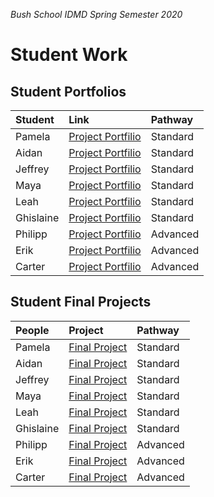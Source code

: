 _Bush School IDMD Spring Semester 2020_
# Student Work

## Student Portfolios

| Student | Link | Pathway
| :--- | :--- | :--- |
| Pamela | [Project Portfilio](https://pamelabiniam.github.io/idmd-portfolio) | Standard
| Aidan | [Project Portfilio](https://aidan-lynch.github.io/idmd-portfolio) | Standard
| Jeffrey | [Project Portfilio](https://jpbatzz.github.io/idmd-portfolio) | Standard
| Maya | [Project Portfilio](https://mayaschrum.github.io/idmd-portfolio) | Standard
| Leah | [Project Portfilio](https://leahtruman.github.io/idmd-portfolio/) | Standard
| Ghislaine | [Project Portfilio](https://github.com/ghislaineederer/idmb-portfolio) | Standard
| Philipp | [Project Portfilio](https://philippknmergener.github.io/idmd-portfolio) | Advanced
| Erik | [Project Portfilio](https://erikonsager.github.io/idmd-portfolio) | Advanced
| Carter | [Project Portfilio](https://carterschafer.github.io/idmd-portfolio) | Advanced

## Student Final Projects

| People | Project | Pathway |
| :--- | :--- | :--- |
| Pamela | [Final Project](https://pamelabiniam.github.io/idmd-portfolio) | Standard
| Aidan | [Final Project](https://aidan-lynch.github.io/idmd-portfolio) | Standard
| Jeffrey | [Final Project](https://jpbatzz.github.io/idmd-portfolio) | Standard
| Maya | [Final Project](https://mayaschrum.github.io/idmd-portfolio) | Standard
| Leah | [Final Project](https://leahtruman.github.io/idmd-portfolio/) | Standard
| Ghislaine | [Final Project](https://github.com/ghislaineederer/idmb-portfolio) | Standard
| Philipp | [Final Project](https://philippknmergener.github.io/idmd-portfolio) | Advanced
| Erik | [Final Project](https://erikonsager.github.io/idmd-portfolio) | Advanced
| Carter | [Final Project](https://carterschafer.github.io/idmd-portfolio) | Advanced
